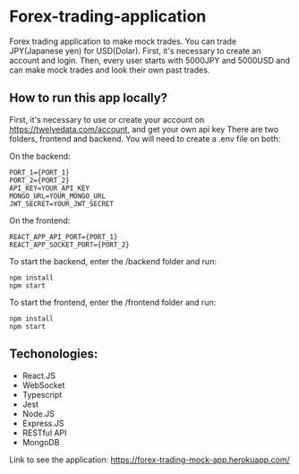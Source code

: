 # Forex-trading-application
Forex trading application to make mock trades. You can trade JPY(Japanese yen) for USD(Dolar). First, it's necessary to create an account and login. Then, every user starts with 5000JPY and 5000USD and can make mock trades and look their own past trades.

## How to run this app locally?
First, it's necessary to use or create your account on https://twelvedata.com/account, and get your own api key
There are two folders, frontend and backend. 
You will need to create a .env file on both:

On the backend:
~~~~
PORT_1={PORT_1}
PORT_2={PORT_2}
API_KEY=YOUR_API_KEY
MONGO_URL=YOUR_MONGO_URL
JWT_SECRET=YOUR_JWT_SECRET
~~~~

On the frontend:
~~~~
REACT_APP_API_PORT={PORT_1}
REACT_APP_SOCKET_PORT={PORT_2}
~~~~

To start the backend, enter the /backend folder and run: 
~~~~
npm install
npm start 
~~~~
To start the frontend, enter the /frontend folder and run: 
~~~~
npm install
npm start
~~~~


## Techonologies:
* React.JS
* WebSocket
* Typescript
* Jest
* Node.JS
* Express.JS
* RESTful API
* MongoDB


Link to see the application:
https://forex-trading-mock-app.herokuapp.com/
